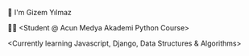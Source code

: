 👋 I'm Gizem Yılmaz

👩‍💻 <Student @ Acun Medya Akademi Python Course>
  
<Currently learning Javascript, Django, Data Structures & Algorithms>

